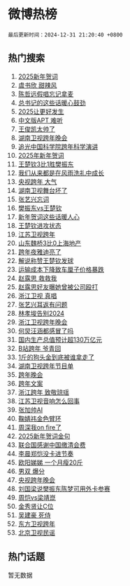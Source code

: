 # 微博热榜

`最后更新时间：2024-12-31 21:20:40 +0800`

## 热门搜索

1. [2025新年贺词](https://m.weibo.cn/search?containerid=100103type%3D1%26t%3D10%26q%3D%232025%E6%96%B0%E5%B9%B4%E8%B4%BA%E8%AF%8D%23&stream_entry_id=51&isnewpage=1&extparam=seat%3D1%26cate%3D10103%26dgr%3D0%26pos%3D0%26filter_type%3Drealtimehot%26stream_entry_id%3D51%26c_type%3D51%26q%3D%25232025%25E6%2596%25B0%25E5%25B9%25B4%25E8%25B4%25BA%25E8%25AF%258D%2523%26display_time%3D1735651239%26pre_seqid%3D173565123965402134511131)
1. [虞书欣 甜辣风](https://m.weibo.cn/search?containerid=100103type%3D1%26t%3D10%26q%3D%E8%99%9E%E4%B9%A6%E6%AC%A3+%E7%94%9C%E8%BE%A3%E9%A3%8E&stream_entry_id=31&isnewpage=1&extparam=seat%3D1%26realpos%3D1%26flag%3D1%26lcate%3D5001%26stream_entry_id%3D31%26q%3D%25E8%2599%259E%25E4%25B9%25A6%25E6%25AC%25A3%2520%25E7%2594%259C%25E8%25BE%25A3%25E9%25A3%258E%26dgr%3D0%26band_rank%3D1%26filter_type%3Drealtimehot%26cate%3D5001%26c_type%3D31%26pos%3D0%26display_time%3D1735651239%26pre_seqid%3D173565123965402134511131)
1. [陈哲远假唱忘记拿麦](https://m.weibo.cn/search?containerid=100103type%3D1%26t%3D10%26q%3D%E9%99%88%E5%93%B2%E8%BF%9C%E5%81%87%E5%94%B1%E5%BF%98%E8%AE%B0%E6%8B%BF%E9%BA%A6&stream_entry_id=31&isnewpage=1&extparam=seat%3D1%26realpos%3D2%26flag%3D1%26lcate%3D5001%26stream_entry_id%3D31%26q%3D%25E9%2599%2588%25E5%2593%25B2%25E8%25BF%259C%25E5%2581%2587%25E5%2594%25B1%25E5%25BF%2598%25E8%25AE%25B0%25E6%258B%25BF%25E9%25BA%25A6%26dgr%3D0%26band_rank%3D2%26filter_type%3Drealtimehot%26cate%3D5001%26c_type%3D31%26pos%3D1%26display_time%3D1735651239%26pre_seqid%3D173565123965402134511131)
1. [总书记的这些话暖心鼓劲](https://m.weibo.cn/search?containerid=100103type%3D1%26t%3D10%26q%3D%23%E6%80%BB%E4%B9%A6%E8%AE%B0%E7%9A%84%E8%BF%99%E4%BA%9B%E8%AF%9D%E6%9A%96%E5%BF%83%E9%BC%93%E5%8A%B2%23&stream_entry_id=31&isnewpage=1&extparam=seat%3D1%26realpos%3D3%26flag%3D1%26lcate%3D5001%26stream_entry_id%3D31%26q%3D%2523%25E6%2580%25BB%25E4%25B9%25A6%25E8%25AE%25B0%25E7%259A%2584%25E8%25BF%2599%25E4%25BA%259B%25E8%25AF%259D%25E6%259A%2596%25E5%25BF%2583%25E9%25BC%2593%25E5%258A%25B2%2523%26dgr%3D0%26band_rank%3D3%26filter_type%3Drealtimehot%26cate%3D5001%26c_type%3D31%26pos%3D2%26display_time%3D1735651239%26pre_seqid%3D173565123965402134511131)
1. [2025让更好发生](https://m.weibo.cn/search?containerid=100103type%3D1%26t%3D10%26q%3D%232025%E8%AE%A9%E6%9B%B4%E5%A5%BD%E5%8F%91%E7%94%9F%23&stream_entry_id=31&isnewpage=1&extparam=seat%3D1%26cate%3D5001%26topic_ad%3D1%26is_ad_pos%3D1%26lcate%3D5001%26stream_entry_id%3D31%26q%3D%25232025%25E8%25AE%25A9%25E6%259B%25B4%25E5%25A5%25BD%25E5%258F%2591%25E7%2594%259F%2523%26adid%3D271122%26band_rank%3D4%26filter_type%3Drealtimehot%26dgr%3D0%26c_type%3D31%26pos%3D3%26display_time%3D1735651239%26pre_seqid%3D173565123965402134511131)
1. [中文版APT 难听](https://m.weibo.cn/search?containerid=100103type%3D1%26t%3D10%26q%3D%E4%B8%AD%E6%96%87%E7%89%88APT+%E9%9A%BE%E5%90%AC&stream_entry_id=31&isnewpage=1&extparam=seat%3D1%26realpos%3D4%26flag%3D1%26lcate%3D5001%26stream_entry_id%3D31%26q%3D%25E4%25B8%25AD%25E6%2596%2587%25E7%2589%2588APT%2520%25E9%259A%25BE%25E5%2590%25AC%26dgr%3D0%26band_rank%3D4%26filter_type%3Drealtimehot%26cate%3D5001%26c_type%3D31%26pos%3D4%26display_time%3D1735651239%26pre_seqid%3D173565123965402134511131)
1. [王俊凯太帅了](https://m.weibo.cn/search?containerid=100103type%3D1%26t%3D10%26q%3D%E7%8E%8B%E4%BF%8A%E5%87%AF%E5%A4%AA%E5%B8%85%E4%BA%86&stream_entry_id=31&isnewpage=1&extparam=seat%3D1%26realpos%3D5%26flag%3D1%26lcate%3D5001%26stream_entry_id%3D31%26q%3D%25E7%258E%258B%25E4%25BF%258A%25E5%2587%25AF%25E5%25A4%25AA%25E5%25B8%2585%25E4%25BA%2586%26dgr%3D0%26band_rank%3D5%26filter_type%3Drealtimehot%26cate%3D5001%26c_type%3D31%26pos%3D5%26display_time%3D1735651239%26pre_seqid%3D173565123965402134511131)
1. [湖南卫视跨年晚会](https://m.weibo.cn/search?containerid=100103type%3D1%26t%3D10%26q%3D%E6%B9%96%E5%8D%97%E5%8D%AB%E8%A7%86%E8%B7%A8%E5%B9%B4%E6%99%9A%E4%BC%9A&stream_entry_id=31&isnewpage=1&extparam=seat%3D1%26realpos%3D6%26flag%3D16%26lcate%3D5001%26stream_entry_id%3D31%26q%3D%25E6%25B9%2596%25E5%258D%2597%25E5%258D%25AB%25E8%25A7%2586%25E8%25B7%25A8%25E5%25B9%25B4%25E6%2599%259A%25E4%25BC%259A%26dgr%3D0%26band_rank%3D6%26filter_type%3Drealtimehot%26cate%3D5001%26c_type%3D31%26pos%3D6%26display_time%3D1735651239%26pre_seqid%3D173565123965402134511131)
1. [追光中国科学院跨年科学演讲](https://m.weibo.cn/search?containerid=100103type%3D1%26t%3D10%26q%3D%23%E8%BF%BD%E5%85%89%E4%B8%AD%E5%9B%BD%E7%A7%91%E5%AD%A6%E9%99%A2%E8%B7%A8%E5%B9%B4%E7%A7%91%E5%AD%A6%E6%BC%94%E8%AE%B2%23&stream_entry_id=31&isnewpage=1&extparam=seat%3D1%26cate%3D5001%26topic_ad%3D1%26is_ad_pos%3D1%26lcate%3D5001%26stream_entry_id%3D31%26q%3D%2523%25E8%25BF%25BD%25E5%2585%2589%25E4%25B8%25AD%25E5%259B%25BD%25E7%25A7%2591%25E5%25AD%25A6%25E9%2599%25A2%25E8%25B7%25A8%25E5%25B9%25B4%25E7%25A7%2591%25E5%25AD%25A6%25E6%25BC%2594%25E8%25AE%25B2%2523%26adid%3D271266%26band_rank%3D7%26filter_type%3Drealtimehot%26dgr%3D0%26c_type%3D31%26pos%3D7%26display_time%3D1735651239%26pre_seqid%3D173565123965402134511131)
1. [2025年新年贺词](https://m.weibo.cn/search?containerid=100103type%3D1%26t%3D10%26q%3D%232025%E5%B9%B4%E6%96%B0%E5%B9%B4%E8%B4%BA%E8%AF%8D%23&stream_entry_id=31&isnewpage=1&extparam=seat%3D1%26realpos%3D7%26flag%3D2%26lcate%3D5001%26stream_entry_id%3D31%26q%3D%25232025%25E5%25B9%25B4%25E6%2596%25B0%25E5%25B9%25B4%25E8%25B4%25BA%25E8%25AF%258D%2523%26dgr%3D0%26band_rank%3D7%26filter_type%3Drealtimehot%26cate%3D5001%26c_type%3D31%26pos%3D8%26display_time%3D1735651239%26pre_seqid%3D173565123965402134511131)
1. [王楚钦3比1胜樊振东](https://m.weibo.cn/search?containerid=100103type%3D1%26t%3D10%26q%3D%E7%8E%8B%E6%A5%9A%E9%92%A63%E6%AF%941%E8%83%9C%E6%A8%8A%E6%8C%AF%E4%B8%9C&stream_entry_id=31&isnewpage=1&extparam=seat%3D1%26realpos%3D8%26flag%3D1%26lcate%3D5001%26stream_entry_id%3D31%26q%3D%25E7%258E%258B%25E6%25A5%259A%25E9%2592%25A63%25E6%25AF%25941%25E8%2583%259C%25E6%25A8%258A%25E6%258C%25AF%25E4%25B8%259C%26dgr%3D0%26band_rank%3D8%26filter_type%3Drealtimehot%26cate%3D5001%26c_type%3D31%26pos%3D9%26display_time%3D1735651239%26pre_seqid%3D173565123965402134511131)
1. [我们从来都是在风雨洗礼中成长](https://m.weibo.cn/search?containerid=100103type%3D1%26t%3D10%26q%3D%23%E6%88%91%E4%BB%AC%E4%BB%8E%E6%9D%A5%E9%83%BD%E6%98%AF%E5%9C%A8%E9%A3%8E%E9%9B%A8%E6%B4%97%E7%A4%BC%E4%B8%AD%E6%88%90%E9%95%BF%23&stream_entry_id=31&isnewpage=1&extparam=seat%3D1%26realpos%3D9%26flag%3D1%26lcate%3D5001%26stream_entry_id%3D31%26q%3D%2523%25E6%2588%2591%25E4%25BB%25AC%25E4%25BB%258E%25E6%259D%25A5%25E9%2583%25BD%25E6%2598%25AF%25E5%259C%25A8%25E9%25A3%258E%25E9%259B%25A8%25E6%25B4%2597%25E7%25A4%25BC%25E4%25B8%25AD%25E6%2588%2590%25E9%2595%25BF%2523%26dgr%3D0%26band_rank%3D9%26filter_type%3Drealtimehot%26cate%3D5001%26c_type%3D31%26pos%3D10%26display_time%3D1735651239%26pre_seqid%3D173565123965402134511131)
1. [央视跨年 大气](https://m.weibo.cn/search?containerid=100103type%3D1%26t%3D10%26q%3D%E5%A4%AE%E8%A7%86%E8%B7%A8%E5%B9%B4+%E5%A4%A7%E6%B0%94&stream_entry_id=31&isnewpage=1&extparam=seat%3D1%26realpos%3D10%26flag%3D1%26lcate%3D5001%26stream_entry_id%3D31%26q%3D%25E5%25A4%25AE%25E8%25A7%2586%25E8%25B7%25A8%25E5%25B9%25B4%2520%25E5%25A4%25A7%25E6%25B0%2594%26dgr%3D0%26band_rank%3D10%26filter_type%3Drealtimehot%26cate%3D5001%26c_type%3D31%26pos%3D11%26display_time%3D1735651239%26pre_seqid%3D173565123965402134511131)
1. [湖南卫视舞台坏了](https://m.weibo.cn/search?containerid=100103type%3D1%26t%3D10%26q%3D%23%E6%B9%96%E5%8D%97%E5%8D%AB%E8%A7%86%E8%88%9E%E5%8F%B0%E5%9D%8F%E4%BA%86%23&stream_entry_id=31&isnewpage=1&extparam=seat%3D1%26realpos%3D11%26flag%3D2%26lcate%3D5001%26stream_entry_id%3D31%26q%3D%2523%25E6%25B9%2596%25E5%258D%2597%25E5%258D%25AB%25E8%25A7%2586%25E8%2588%259E%25E5%258F%25B0%25E5%259D%258F%25E4%25BA%2586%2523%26dgr%3D0%26band_rank%3D11%26filter_type%3Drealtimehot%26cate%3D5001%26c_type%3D31%26pos%3D12%26display_time%3D1735651239%26pre_seqid%3D173565123965402134511131)
1. [张艺兴忘词](https://m.weibo.cn/search?containerid=100103type%3D1%26t%3D10%26q%3D%E5%BC%A0%E8%89%BA%E5%85%B4%E5%BF%98%E8%AF%8D&stream_entry_id=31&isnewpage=1&extparam=seat%3D1%26realpos%3D12%26flag%3D1%26lcate%3D5001%26stream_entry_id%3D31%26q%3D%25E5%25BC%25A0%25E8%2589%25BA%25E5%2585%25B4%25E5%25BF%2598%25E8%25AF%258D%26dgr%3D0%26band_rank%3D12%26filter_type%3Drealtimehot%26cate%3D5001%26c_type%3D31%26pos%3D13%26display_time%3D1735651239%26pre_seqid%3D173565123965402134511131)
1. [樊振东vs王楚钦](https://m.weibo.cn/search?containerid=100103type%3D1%26t%3D10%26q%3D%23%E6%A8%8A%E6%8C%AF%E4%B8%9Cvs%E7%8E%8B%E6%A5%9A%E9%92%A6%23&stream_entry_id=31&isnewpage=1&extparam=seat%3D1%26realpos%3D13%26flag%3D2%26lcate%3D5001%26stream_entry_id%3D31%26q%3D%2523%25E6%25A8%258A%25E6%258C%25AF%25E4%25B8%259Cvs%25E7%258E%258B%25E6%25A5%259A%25E9%2592%25A6%2523%26dgr%3D0%26band_rank%3D13%26filter_type%3Drealtimehot%26cate%3D5001%26c_type%3D31%26pos%3D14%26display_time%3D1735651239%26pre_seqid%3D173565123965402134511131)
1. [新年贺词这些话暖人心](https://m.weibo.cn/search?containerid=100103type%3D1%26t%3D10%26q%3D%23%E6%96%B0%E5%B9%B4%E8%B4%BA%E8%AF%8D%E8%BF%99%E4%BA%9B%E8%AF%9D%E6%9A%96%E4%BA%BA%E5%BF%83%23&stream_entry_id=31&isnewpage=1&extparam=seat%3D1%26realpos%3D14%26flag%3D1%26lcate%3D5001%26stream_entry_id%3D31%26q%3D%2523%25E6%2596%25B0%25E5%25B9%25B4%25E8%25B4%25BA%25E8%25AF%258D%25E8%25BF%2599%25E4%25BA%259B%25E8%25AF%259D%25E6%259A%2596%25E4%25BA%25BA%25E5%25BF%2583%2523%26dgr%3D0%26band_rank%3D14%26filter_type%3Drealtimehot%26cate%3D5001%26c_type%3D31%26pos%3D15%26display_time%3D1735651239%26pre_seqid%3D173565123965402134511131)
1. [王楚钦进攻状态](https://m.weibo.cn/search?containerid=100103type%3D1%26t%3D10%26q%3D%23%E7%8E%8B%E6%A5%9A%E9%92%A6%E8%BF%9B%E6%94%BB%E7%8A%B6%E6%80%81%23&stream_entry_id=31&isnewpage=1&extparam=seat%3D1%26realpos%3D15%26flag%3D1%26lcate%3D5001%26stream_entry_id%3D31%26q%3D%2523%25E7%258E%258B%25E6%25A5%259A%25E9%2592%25A6%25E8%25BF%259B%25E6%2594%25BB%25E7%258A%25B6%25E6%2580%2581%2523%26dgr%3D0%26band_rank%3D15%26filter_type%3Drealtimehot%26cate%3D5001%26c_type%3D31%26pos%3D16%26display_time%3D1735651239%26pre_seqid%3D173565123965402134511131)
1. [江苏卫视跨年](https://m.weibo.cn/search?containerid=100103type%3D1%26t%3D10%26q%3D%E6%B1%9F%E8%8B%8F%E5%8D%AB%E8%A7%86%E8%B7%A8%E5%B9%B4&stream_entry_id=31&isnewpage=1&extparam=seat%3D1%26realpos%3D16%26flag%3D2%26lcate%3D5001%26stream_entry_id%3D31%26q%3D%25E6%25B1%259F%25E8%258B%258F%25E5%258D%25AB%25E8%25A7%2586%25E8%25B7%25A8%25E5%25B9%25B4%26dgr%3D0%26band_rank%3D16%26filter_type%3Drealtimehot%26cate%3D5001%26c_type%3D31%26pos%3D17%26display_time%3D1735651239%26pre_seqid%3D173565123965402134511131)
1. [山东魏桥3比0上海地产](https://m.weibo.cn/search?containerid=100103type%3D1%26t%3D10%26q%3D%E5%B1%B1%E4%B8%9C%E9%AD%8F%E6%A1%A53%E6%AF%940%E4%B8%8A%E6%B5%B7%E5%9C%B0%E4%BA%A7&stream_entry_id=31&isnewpage=1&extparam=seat%3D1%26realpos%3D17%26flag%3D1%26lcate%3D5001%26stream_entry_id%3D31%26q%3D%25E5%25B1%25B1%25E4%25B8%259C%25E9%25AD%258F%25E6%25A1%25A53%25E6%25AF%25940%25E4%25B8%258A%25E6%25B5%25B7%25E5%259C%25B0%25E4%25BA%25A7%26dgr%3D0%26band_rank%3D17%26filter_type%3Drealtimehot%26cate%3D5001%26c_type%3D31%26pos%3D18%26display_time%3D1735651239%26pre_seqid%3D173565123965402134511131)
1. [跨年夜雅迪亮了](https://m.weibo.cn/search?containerid=100103type%3D1%26t%3D10%26q%3D%23%E8%B7%A8%E5%B9%B4%E5%A4%9C%E9%9B%85%E8%BF%AA%E4%BA%AE%E4%BA%86%23&stream_entry_id=31&isnewpage=1&extparam=seat%3D1%26realpos%3D18%26flag%3D0%26lcate%3D5001%26stream_entry_id%3D31%26q%3D%2523%25E8%25B7%25A8%25E5%25B9%25B4%25E5%25A4%259C%25E9%259B%2585%25E8%25BF%25AA%25E4%25BA%25AE%25E4%25BA%2586%2523%26band_rank%3D18%26adid%3D271181%26dgr%3D0%26filter_type%3Drealtimehot%26cate%3D5001%26c_type%3D31%26pos%3D19%26display_time%3D1735651239%26pre_seqid%3D173565123965402134511131)
1. [解说称赞王楚钦发球](https://m.weibo.cn/search?containerid=100103type%3D1%26t%3D10%26q%3D%23%E8%A7%A3%E8%AF%B4%E7%A7%B0%E8%B5%9E%E7%8E%8B%E6%A5%9A%E9%92%A6%E5%8F%91%E7%90%83%23&stream_entry_id=31&isnewpage=1&extparam=seat%3D1%26realpos%3D19%26flag%3D1%26lcate%3D5001%26stream_entry_id%3D31%26q%3D%2523%25E8%25A7%25A3%25E8%25AF%25B4%25E7%25A7%25B0%25E8%25B5%259E%25E7%258E%258B%25E6%25A5%259A%25E9%2592%25A6%25E5%258F%2591%25E7%2590%2583%2523%26dgr%3D0%26band_rank%3D19%26filter_type%3Drealtimehot%26cate%3D5001%26c_type%3D31%26pos%3D20%26display_time%3D1735651239%26pre_seqid%3D173565123965402134511131)
1. [运输成本下降致车厘子价格暴跌](https://m.weibo.cn/search?containerid=100103type%3D1%26t%3D10%26q%3D%23%E8%BF%90%E8%BE%93%E6%88%90%E6%9C%AC%E4%B8%8B%E9%99%8D%E8%87%B4%E8%BD%A6%E5%8E%98%E5%AD%90%E4%BB%B7%E6%A0%BC%E6%9A%B4%E8%B7%8C%23&stream_entry_id=31&isnewpage=1&extparam=seat%3D1%26realpos%3D20%26flag%3D1%26lcate%3D5001%26stream_entry_id%3D31%26q%3D%2523%25E8%25BF%2590%25E8%25BE%2593%25E6%2588%2590%25E6%259C%25AC%25E4%25B8%258B%25E9%2599%258D%25E8%2587%25B4%25E8%25BD%25A6%25E5%258E%2598%25E5%25AD%2590%25E4%25BB%25B7%25E6%25A0%25BC%25E6%259A%25B4%25E8%25B7%258C%2523%26dgr%3D0%26band_rank%3D20%26filter_type%3Drealtimehot%26cate%3D5001%26c_type%3D31%26pos%3D21%26display_time%3D1735651239%26pre_seqid%3D173565123965402134511131)
1. [赵露思 救救我](https://m.weibo.cn/search?containerid=100103type%3D1%26t%3D10%26q%3D%E8%B5%B5%E9%9C%B2%E6%80%9D+%E6%95%91%E6%95%91%E6%88%91&stream_entry_id=31&isnewpage=1&extparam=seat%3D1%26realpos%3D21%26flag%3D2%26lcate%3D5001%26stream_entry_id%3D31%26q%3D%25E8%25B5%25B5%25E9%259C%25B2%25E6%2580%259D%2520%25E6%2595%2591%25E6%2595%2591%25E6%2588%2591%26dgr%3D0%26band_rank%3D21%26filter_type%3Drealtimehot%26cate%3D5001%26c_type%3D31%26pos%3D22%26display_time%3D1735651239%26pre_seqid%3D173565123965402134511131)
1. [赵露思好友曝她曾被公司殴打](https://m.weibo.cn/search?containerid=100103type%3D1%26t%3D10%26q%3D%E8%B5%B5%E9%9C%B2%E6%80%9D%E5%A5%BD%E5%8F%8B%E6%9B%9D%E5%A5%B9%E6%9B%BE%E8%A2%AB%E5%85%AC%E5%8F%B8%E6%AE%B4%E6%89%93&stream_entry_id=31&isnewpage=1&extparam=seat%3D1%26realpos%3D22%26flag%3D2%26lcate%3D5001%26stream_entry_id%3D31%26q%3D%25E8%25B5%25B5%25E9%259C%25B2%25E6%2580%259D%25E5%25A5%25BD%25E5%258F%258B%25E6%259B%259D%25E5%25A5%25B9%25E6%259B%25BE%25E8%25A2%25AB%25E5%2585%25AC%25E5%258F%25B8%25E6%25AE%25B4%25E6%2589%2593%26dgr%3D0%26band_rank%3D22%26filter_type%3Drealtimehot%26cate%3D5001%26c_type%3D31%26pos%3D23%26display_time%3D1735651239%26pre_seqid%3D173565123965402134511131)
1. [浙江卫视 真唱](https://m.weibo.cn/search?containerid=100103type%3D1%26t%3D10%26q%3D%E6%B5%99%E6%B1%9F%E5%8D%AB%E8%A7%86+%E7%9C%9F%E5%94%B1&stream_entry_id=31&isnewpage=1&extparam=seat%3D1%26realpos%3D23%26flag%3D1%26lcate%3D5001%26stream_entry_id%3D31%26q%3D%25E6%25B5%2599%25E6%25B1%259F%25E5%258D%25AB%25E8%25A7%2586%2520%25E7%259C%259F%25E5%2594%25B1%26dgr%3D0%26band_rank%3D23%26filter_type%3Drealtimehot%26cate%3D5001%26c_type%3D31%26pos%3D24%26display_time%3D1735651239%26pre_seqid%3D173565123965402134511131)
1. [张艺兴耳返有问题](https://m.weibo.cn/search?containerid=100103type%3D1%26t%3D10%26q%3D%E5%BC%A0%E8%89%BA%E5%85%B4%E8%80%B3%E8%BF%94%E6%9C%89%E9%97%AE%E9%A2%98&stream_entry_id=31&isnewpage=1&extparam=seat%3D1%26realpos%3D24%26flag%3D1%26lcate%3D5001%26stream_entry_id%3D31%26q%3D%25E5%25BC%25A0%25E8%2589%25BA%25E5%2585%25B4%25E8%2580%25B3%25E8%25BF%2594%25E6%259C%2589%25E9%2597%25AE%25E9%25A2%2598%26dgr%3D0%26band_rank%3D24%26filter_type%3Drealtimehot%26cate%3D5001%26c_type%3D31%26pos%3D25%26display_time%3D1735651239%26pre_seqid%3D173565123965402134511131)
1. [林孝埈告别2024](https://m.weibo.cn/search?containerid=100103type%3D1%26t%3D10%26q%3D%E6%9E%97%E5%AD%9D%E5%9F%88%E5%91%8A%E5%88%AB2024&stream_entry_id=31&isnewpage=1&extparam=seat%3D1%26realpos%3D25%26flag%3D1%26lcate%3D5001%26stream_entry_id%3D31%26q%3D%25E6%259E%2597%25E5%25AD%259D%25E5%259F%2588%25E5%2591%258A%25E5%2588%25AB2024%26dgr%3D0%26band_rank%3D25%26filter_type%3Drealtimehot%26cate%3D5001%26c_type%3D31%26pos%3D26%26display_time%3D1735651239%26pre_seqid%3D173565123965402134511131)
1. [浙江卫视跨年晚会](https://m.weibo.cn/search?containerid=100103type%3D1%26t%3D10%26q%3D%E6%B5%99%E6%B1%9F%E5%8D%AB%E8%A7%86%E8%B7%A8%E5%B9%B4%E6%99%9A%E4%BC%9A&stream_entry_id=31&isnewpage=1&extparam=seat%3D1%26realpos%3D26%26flag%3D0%26lcate%3D5001%26stream_entry_id%3D31%26q%3D%25E6%25B5%2599%25E6%25B1%259F%25E5%258D%25AB%25E8%25A7%2586%25E8%25B7%25A8%25E5%25B9%25B4%25E6%2599%259A%25E4%25BC%259A%26dgr%3D0%26band_rank%3D26%26filter_type%3Drealtimehot%26cate%3D5001%26c_type%3D31%26pos%3D27%26display_time%3D1735651239%26pre_seqid%3D173565123965402134511131)
1. [何炅汪涵都感冒了吗](https://m.weibo.cn/search?containerid=100103type%3D1%26t%3D10%26q%3D%E4%BD%95%E7%82%85%E6%B1%AA%E6%B6%B5%E9%83%BD%E6%84%9F%E5%86%92%E4%BA%86%E5%90%97&stream_entry_id=31&isnewpage=1&extparam=seat%3D1%26realpos%3D27%26flag%3D1%26lcate%3D5001%26stream_entry_id%3D31%26q%3D%25E4%25BD%2595%25E7%2582%2585%25E6%25B1%25AA%25E6%25B6%25B5%25E9%2583%25BD%25E6%2584%259F%25E5%2586%2592%25E4%25BA%2586%25E5%2590%2597%26dgr%3D0%26band_rank%3D27%26filter_type%3Drealtimehot%26cate%3D5001%26c_type%3D31%26pos%3D28%26display_time%3D1735651239%26pre_seqid%3D173565123965402134511131)
1. [国内生产总值预计超130万亿元](https://m.weibo.cn/search?containerid=100103type%3D1%26t%3D10%26q%3D%23%E5%9B%BD%E5%86%85%E7%94%9F%E4%BA%A7%E6%80%BB%E5%80%BC%E9%A2%84%E8%AE%A1%E8%B6%85130%E4%B8%87%E4%BA%BF%E5%85%83%23&stream_entry_id=31&isnewpage=1&extparam=seat%3D1%26realpos%3D28%26flag%3D1%26lcate%3D5001%26stream_entry_id%3D31%26q%3D%2523%25E5%259B%25BD%25E5%2586%2585%25E7%2594%259F%25E4%25BA%25A7%25E6%2580%25BB%25E5%2580%25BC%25E9%25A2%2584%25E8%25AE%25A1%25E8%25B6%2585130%25E4%25B8%2587%25E4%25BA%25BF%25E5%2585%2583%2523%26dgr%3D0%26band_rank%3D28%26filter_type%3Drealtimehot%26cate%3D5001%26c_type%3D31%26pos%3D29%26display_time%3D1735651239%26pre_seqid%3D173565123965402134511131)
1. [B站跨年 爷青回](https://m.weibo.cn/search?containerid=100103type%3D1%26t%3D10%26q%3DB%E7%AB%99%E8%B7%A8%E5%B9%B4+%E7%88%B7%E9%9D%92%E5%9B%9E&stream_entry_id=31&isnewpage=1&extparam=seat%3D1%26realpos%3D29%26flag%3D1%26lcate%3D5001%26stream_entry_id%3D31%26q%3DB%25E7%25AB%2599%25E8%25B7%25A8%25E5%25B9%25B4%2520%25E7%2588%25B7%25E9%259D%2592%25E5%259B%259E%26dgr%3D0%26band_rank%3D29%26filter_type%3Drealtimehot%26cate%3D5001%26c_type%3D31%26pos%3D30%26display_time%3D1735651239%26pre_seqid%3D173565123965402134511131)
1. [1斤的狗头金到底被谁拿走了](https://m.weibo.cn/search?containerid=100103type%3D1%26t%3D10%26q%3D%231%E6%96%A4%E7%9A%84%E7%8B%97%E5%A4%B4%E9%87%91%E5%88%B0%E5%BA%95%E8%A2%AB%E8%B0%81%E6%8B%BF%E8%B5%B0%E4%BA%86%23&stream_entry_id=31&isnewpage=1&extparam=seat%3D1%26realpos%3D30%26flag%3D0%26lcate%3D5001%26stream_entry_id%3D31%26q%3D%25231%25E6%2596%25A4%25E7%259A%2584%25E7%258B%2597%25E5%25A4%25B4%25E9%2587%2591%25E5%2588%25B0%25E5%25BA%2595%25E8%25A2%25AB%25E8%25B0%2581%25E6%258B%25BF%25E8%25B5%25B0%25E4%25BA%2586%2523%26band_rank%3D30%26adid%3D271121%26dgr%3D0%26filter_type%3Drealtimehot%26cate%3D5001%26c_type%3D31%26pos%3D31%26display_time%3D1735651239%26pre_seqid%3D173565123965402134511131)
1. [湖南卫视跨年节目单](https://m.weibo.cn/search?containerid=100103type%3D1%26t%3D10%26q%3D%23%E6%B9%96%E5%8D%97%E5%8D%AB%E8%A7%86%E8%B7%A8%E5%B9%B4%E8%8A%82%E7%9B%AE%E5%8D%95%23&stream_entry_id=31&isnewpage=1&extparam=seat%3D1%26realpos%3D31%26flag%3D0%26lcate%3D5001%26stream_entry_id%3D31%26q%3D%2523%25E6%25B9%2596%25E5%258D%2597%25E5%258D%25AB%25E8%25A7%2586%25E8%25B7%25A8%25E5%25B9%25B4%25E8%258A%2582%25E7%259B%25AE%25E5%258D%2595%2523%26dgr%3D0%26band_rank%3D31%26filter_type%3Drealtimehot%26cate%3D5001%26c_type%3D31%26pos%3D32%26display_time%3D1735651239%26pre_seqid%3D173565123965402134511131)
1. [跨年晚会](https://m.weibo.cn/search?containerid=100103type%3D1%26t%3D10%26q%3D%E8%B7%A8%E5%B9%B4%E6%99%9A%E4%BC%9A&stream_entry_id=31&isnewpage=1&extparam=seat%3D1%26realpos%3D32%26flag%3D1%26lcate%3D5001%26stream_entry_id%3D31%26q%3D%25E8%25B7%25A8%25E5%25B9%25B4%25E6%2599%259A%25E4%25BC%259A%26dgr%3D0%26band_rank%3D32%26filter_type%3Drealtimehot%26cate%3D5001%26c_type%3D31%26pos%3D33%26display_time%3D1735651239%26pre_seqid%3D173565123965402134511131)
1. [跨年文案](https://m.weibo.cn/search?containerid=100103type%3D1%26t%3D10%26q%3D%E8%B7%A8%E5%B9%B4%E6%96%87%E6%A1%88&stream_entry_id=31&isnewpage=1&extparam=seat%3D1%26realpos%3D33%26flag%3D0%26lcate%3D5001%26stream_entry_id%3D31%26q%3D%25E8%25B7%25A8%25E5%25B9%25B4%25E6%2596%2587%25E6%25A1%2588%26dgr%3D0%26band_rank%3D33%26filter_type%3Drealtimehot%26cate%3D5001%26c_type%3D31%26pos%3D34%26display_time%3D1735651239%26pre_seqid%3D173565123965402134511131)
1. [浙江跨年 致敬琼瑶](https://m.weibo.cn/search?containerid=100103type%3D1%26t%3D10%26q%3D%E6%B5%99%E6%B1%9F%E8%B7%A8%E5%B9%B4+%E8%87%B4%E6%95%AC%E7%90%BC%E7%91%B6&stream_entry_id=31&isnewpage=1&extparam=seat%3D1%26realpos%3D34%26flag%3D1%26lcate%3D5001%26stream_entry_id%3D31%26q%3D%25E6%25B5%2599%25E6%25B1%259F%25E8%25B7%25A8%25E5%25B9%25B4%2520%25E8%2587%25B4%25E6%2595%25AC%25E7%2590%25BC%25E7%2591%25B6%26dgr%3D0%26band_rank%3D34%26filter_type%3Drealtimehot%26cate%3D5001%26c_type%3D31%26pos%3D35%26display_time%3D1735651239%26pre_seqid%3D173565123965402134511131)
1. [江苏卫视音响怎么回事](https://m.weibo.cn/search?containerid=100103type%3D1%26t%3D10%26q%3D%E6%B1%9F%E8%8B%8F%E5%8D%AB%E8%A7%86%E9%9F%B3%E5%93%8D%E6%80%8E%E4%B9%88%E5%9B%9E%E4%BA%8B&stream_entry_id=31&isnewpage=1&extparam=seat%3D1%26realpos%3D35%26flag%3D1%26lcate%3D5001%26stream_entry_id%3D31%26q%3D%25E6%25B1%259F%25E8%258B%258F%25E5%258D%25AB%25E8%25A7%2586%25E9%259F%25B3%25E5%2593%258D%25E6%2580%258E%25E4%25B9%2588%25E5%259B%259E%25E4%25BA%258B%26dgr%3D0%26band_rank%3D35%26filter_type%3Drealtimehot%26cate%3D5001%26c_type%3D31%26pos%3D36%26display_time%3D1735651239%26pre_seqid%3D173565123965402134511131)
1. [张加帅AI](https://m.weibo.cn/search?containerid=100103type%3D1%26t%3D10%26q%3D%23%E5%BC%A0%E5%8A%A0%E5%B8%85AI%23&stream_entry_id=31&isnewpage=1&extparam=seat%3D1%26realpos%3D36%26flag%3D1%26lcate%3D5001%26stream_entry_id%3D31%26q%3D%2523%25E5%25BC%25A0%25E5%258A%25A0%25E5%25B8%2585AI%2523%26dgr%3D0%26band_rank%3D36%26filter_type%3Drealtimehot%26cate%3D5001%26c_type%3D31%26pos%3D37%26display_time%3D1735651239%26pre_seqid%3D173565123965402134511131)
1. [鞠婧祎金色臂环](https://m.weibo.cn/search?containerid=100103type%3D1%26t%3D10%26q%3D%23%E9%9E%A0%E5%A9%A7%E7%A5%8E%E9%87%91%E8%89%B2%E8%87%82%E7%8E%AF%23&stream_entry_id=31&isnewpage=1&extparam=seat%3D1%26realpos%3D37%26flag%3D0%26lcate%3D5001%26stream_entry_id%3D31%26q%3D%2523%25E9%259E%25A0%25E5%25A9%25A7%25E7%25A5%258E%25E9%2587%2591%25E8%2589%25B2%25E8%2587%2582%25E7%258E%25AF%2523%26dgr%3D0%26band_rank%3D37%26filter_type%3Drealtimehot%26cate%3D5001%26c_type%3D31%26pos%3D38%26display_time%3D1735651239%26pre_seqid%3D173565123965402134511131)
1. [周深我on fire了](https://m.weibo.cn/search?containerid=100103type%3D1%26t%3D10%26q%3D%E5%91%A8%E6%B7%B1%E6%88%91on+fire%E4%BA%86&stream_entry_id=31&isnewpage=1&extparam=seat%3D1%26realpos%3D38%26flag%3D1%26lcate%3D5001%26stream_entry_id%3D31%26q%3D%25E5%2591%25A8%25E6%25B7%25B1%25E6%2588%2591on%2520fire%25E4%25BA%2586%26dgr%3D0%26band_rank%3D38%26filter_type%3Drealtimehot%26cate%3D5001%26c_type%3D31%26pos%3D39%26display_time%3D1735651239%26pre_seqid%3D173565123965402134511131)
1. [2025新年贺词金句](https://m.weibo.cn/search?containerid=100103type%3D1%26t%3D10%26q%3D%232025%E6%96%B0%E5%B9%B4%E8%B4%BA%E8%AF%8D%E9%87%91%E5%8F%A5%23&stream_entry_id=31&isnewpage=1&extparam=seat%3D1%26realpos%3D39%26flag%3D1%26lcate%3D5001%26stream_entry_id%3D31%26q%3D%25232025%25E6%2596%25B0%25E5%25B9%25B4%25E8%25B4%25BA%25E8%25AF%258D%25E9%2587%2591%25E5%258F%25A5%2523%26dgr%3D0%26band_rank%3D39%26filter_type%3Drealtimehot%26cate%3D5001%26c_type%3D31%26pos%3D40%26display_time%3D1735651239%26pre_seqid%3D173565123965402134511131)
1. [联合国感谢中国缴清会费](https://m.weibo.cn/search?containerid=100103type%3D1%26t%3D10%26q%3D%23%E8%81%94%E5%90%88%E5%9B%BD%E6%84%9F%E8%B0%A2%E4%B8%AD%E5%9B%BD%E7%BC%B4%E6%B8%85%E4%BC%9A%E8%B4%B9%23&stream_entry_id=31&isnewpage=1&extparam=seat%3D1%26realpos%3D40%26flag%3D0%26lcate%3D5001%26stream_entry_id%3D31%26q%3D%2523%25E8%2581%2594%25E5%2590%2588%25E5%259B%25BD%25E6%2584%259F%25E8%25B0%25A2%25E4%25B8%25AD%25E5%259B%25BD%25E7%25BC%25B4%25E6%25B8%2585%25E4%25BC%259A%25E8%25B4%25B9%2523%26dgr%3D0%26band_rank%3D40%26filter_type%3Drealtimehot%26cate%3D5001%26c_type%3D31%26pos%3D41%26display_time%3D1735651239%26pre_seqid%3D173565123965402134511131)
1. [李晨郑恺没卡进节奏](https://m.weibo.cn/search?containerid=100103type%3D1%26t%3D10%26q%3D%E6%9D%8E%E6%99%A8%E9%83%91%E6%81%BA%E6%B2%A1%E5%8D%A1%E8%BF%9B%E8%8A%82%E5%A5%8F&stream_entry_id=31&isnewpage=1&extparam=seat%3D1%26realpos%3D41%26flag%3D1%26lcate%3D5001%26stream_entry_id%3D31%26q%3D%25E6%259D%258E%25E6%2599%25A8%25E9%2583%2591%25E6%2581%25BA%25E6%25B2%25A1%25E5%258D%25A1%25E8%25BF%259B%25E8%258A%2582%25E5%25A5%258F%26dgr%3D0%26band_rank%3D41%26filter_type%3Drealtimehot%26cate%3D5001%26c_type%3D31%26pos%3D42%26display_time%3D1735651239%26pre_seqid%3D173565123965402134511131)
1. [欧阳娣娣 一个月瘦20斤](https://m.weibo.cn/search?containerid=100103type%3D1%26t%3D10%26q%3D%E6%AC%A7%E9%98%B3%E5%A8%A3%E5%A8%A3+%E4%B8%80%E4%B8%AA%E6%9C%88%E7%98%A620%E6%96%A4&stream_entry_id=31&isnewpage=1&extparam=seat%3D1%26realpos%3D42%26flag%3D1%26lcate%3D5001%26stream_entry_id%3D31%26q%3D%25E6%25AC%25A7%25E9%2598%25B3%25E5%25A8%25A3%25E5%25A8%25A3%2520%25E4%25B8%2580%25E4%25B8%25AA%25E6%259C%2588%25E7%2598%25A620%25E6%2596%25A4%26dgr%3D0%26band_rank%3D42%26filter_type%3Drealtimehot%26cate%3D5001%26c_type%3D31%26pos%3D43%26display_time%3D1735651239%26pre_seqid%3D173565123965402134511131)
1. [男双 爆分](https://m.weibo.cn/search?containerid=100103type%3D1%26t%3D10%26q%3D%E7%94%B7%E5%8F%8C+%E7%88%86%E5%88%86&stream_entry_id=31&isnewpage=1&extparam=seat%3D1%26realpos%3D43%26flag%3D0%26lcate%3D5001%26stream_entry_id%3D31%26q%3D%25E7%2594%25B7%25E5%258F%258C%2520%25E7%2588%2586%25E5%2588%2586%26dgr%3D0%26band_rank%3D43%26filter_type%3Drealtimehot%26cate%3D5001%26c_type%3D31%26pos%3D44%26display_time%3D1735651239%26pre_seqid%3D173565123965402134511131)
1. [央视跨年晚会](https://m.weibo.cn/search?containerid=100103type%3D1%26t%3D10%26q%3D%E5%A4%AE%E8%A7%86%E8%B7%A8%E5%B9%B4%E6%99%9A%E4%BC%9A&stream_entry_id=31&isnewpage=1&extparam=seat%3D1%26realpos%3D44%26flag%3D0%26lcate%3D5001%26stream_entry_id%3D31%26q%3D%25E5%25A4%25AE%25E8%25A7%2586%25E8%25B7%25A8%25E5%25B9%25B4%25E6%2599%259A%25E4%25BC%259A%26dgr%3D0%26band_rank%3D44%26filter_type%3Drealtimehot%26cate%3D5001%26c_type%3D31%26pos%3D45%26display_time%3D1735651239%26pre_seqid%3D173565123965402134511131)
1. [刘国梁说樊振东陈梦可用外卡参赛](https://m.weibo.cn/search?containerid=100103type%3D1%26t%3D10%26q%3D%23%E5%88%98%E5%9B%BD%E6%A2%81%E8%AF%B4%E6%A8%8A%E6%8C%AF%E4%B8%9C%E9%99%88%E6%A2%A6%E5%8F%AF%E7%94%A8%E5%A4%96%E5%8D%A1%E5%8F%82%E8%B5%9B%23&stream_entry_id=31&isnewpage=1&extparam=seat%3D1%26realpos%3D45%26flag%3D0%26lcate%3D5001%26stream_entry_id%3D31%26q%3D%2523%25E5%2588%2598%25E5%259B%25BD%25E6%25A2%2581%25E8%25AF%25B4%25E6%25A8%258A%25E6%258C%25AF%25E4%25B8%259C%25E9%2599%2588%25E6%25A2%25A6%25E5%258F%25AF%25E7%2594%25A8%25E5%25A4%2596%25E5%258D%25A1%25E5%258F%2582%25E8%25B5%259B%2523%26dgr%3D0%26band_rank%3D45%26filter_type%3Drealtimehot%26cate%3D5001%26c_type%3D31%26pos%3D46%26display_time%3D1735651239%26pre_seqid%3D173565123965402134511131)
1. [周恺vs梁靖崑](https://m.weibo.cn/search?containerid=100103type%3D1%26t%3D10%26q%3D%E5%91%A8%E6%81%BAvs%E6%A2%81%E9%9D%96%E5%B4%91&stream_entry_id=31&isnewpage=1&extparam=seat%3D1%26realpos%3D46%26flag%3D1%26lcate%3D5001%26stream_entry_id%3D31%26q%3D%25E5%2591%25A8%25E6%2581%25BAvs%25E6%25A2%2581%25E9%259D%2596%25E5%25B4%2591%26dgr%3D0%26band_rank%3D46%26filter_type%3Drealtimehot%26cate%3D5001%26c_type%3D31%26pos%3D47%26display_time%3D1735651239%26pre_seqid%3D173565123965402134511131)
1. [金秀贤让C位](https://m.weibo.cn/search?containerid=100103type%3D1%26t%3D10%26q%3D%23%E9%87%91%E7%A7%80%E8%B4%A4%E8%AE%A9C%E4%BD%8D%23&stream_entry_id=31&isnewpage=1&extparam=seat%3D1%26realpos%3D47%26flag%3D1%26lcate%3D5001%26stream_entry_id%3D31%26q%3D%2523%25E9%2587%2591%25E7%25A7%2580%25E8%25B4%25A4%25E8%25AE%25A9C%25E4%25BD%258D%2523%26dgr%3D0%26band_rank%3D47%26filter_type%3Drealtimehot%26cate%3D5001%26c_type%3D31%26pos%3D48%26display_time%3D1735651239%26pre_seqid%3D173565123965402134511131)
1. [吴建豪 死侍](https://m.weibo.cn/search?containerid=100103type%3D1%26t%3D10%26q%3D%E5%90%B4%E5%BB%BA%E8%B1%AA+%E6%AD%BB%E4%BE%8D&stream_entry_id=31&isnewpage=1&extparam=seat%3D1%26realpos%3D48%26flag%3D1%26lcate%3D5001%26stream_entry_id%3D31%26q%3D%25E5%2590%25B4%25E5%25BB%25BA%25E8%25B1%25AA%2520%25E6%25AD%25BB%25E4%25BE%258D%26dgr%3D0%26band_rank%3D48%26filter_type%3Drealtimehot%26cate%3D5001%26c_type%3D31%26pos%3D49%26display_time%3D1735651239%26pre_seqid%3D173565123965402134511131)
1. [东方卫视跨年](https://m.weibo.cn/search?containerid=100103type%3D1%26t%3D10%26q%3D%E4%B8%9C%E6%96%B9%E5%8D%AB%E8%A7%86%E8%B7%A8%E5%B9%B4&stream_entry_id=31&isnewpage=1&extparam=seat%3D1%26realpos%3D49%26flag%3D0%26lcate%3D5001%26stream_entry_id%3D31%26q%3D%25E4%25B8%259C%25E6%2596%25B9%25E5%258D%25AB%25E8%25A7%2586%25E8%25B7%25A8%25E5%25B9%25B4%26dgr%3D0%26band_rank%3D49%26filter_type%3Drealtimehot%26cate%3D5001%26c_type%3D31%26pos%3D50%26display_time%3D1735651239%26pre_seqid%3D173565123965402134511131)
1. [北京卫视民谣](https://m.weibo.cn/search?containerid=100103type%3D1%26t%3D10%26q%3D%E5%8C%97%E4%BA%AC%E5%8D%AB%E8%A7%86%E6%B0%91%E8%B0%A3&stream_entry_id=31&isnewpage=1&extparam=seat%3D1%26realpos%3D50%26flag%3D1%26lcate%3D5001%26stream_entry_id%3D31%26q%3D%25E5%258C%2597%25E4%25BA%25AC%25E5%258D%25AB%25E8%25A7%2586%25E6%25B0%2591%25E8%25B0%25A3%26dgr%3D0%26band_rank%3D50%26filter_type%3Drealtimehot%26cate%3D5001%26c_type%3D31%26pos%3D51%26display_time%3D1735651239%26pre_seqid%3D173565123965402134511131)

## 热门话题

暂无数据
